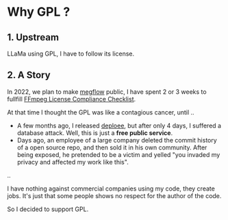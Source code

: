 # Why GPL ?

## 1. Upstream

LLaMa using GPL, I have to follow its license.

## 2. A Story

In 2022, we plan to make [megflow](https://github.com/MegEngine/MegFlow/) public, I have spent 2 or 3 weeks to fullfill [FFmpeg License Compliance Checklist](https://ffmpeg.org/legal.html).

At that time I thought the GPL was like a contagious cancer, until ..

* A few months ago, I released [deploee](https://platform.openmmlab.com/deploee/), but after only 4 days, I suffered a database attack. Well, this is just a **free public service**.
* Days ago, an employee of a large company deleted the commit history of a open source repo, and then sold it in his own community. After being exposed, he pretended to be a victim and yelled "you invaded my privacy and affected my work like this".

..

I have nothing against commercial companies using my code, they create jobs. It's just that some people shows no respect for the author of the code. 

So I decided to support GPL.
